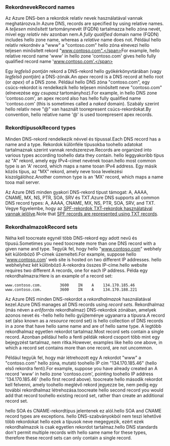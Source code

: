 ### <a name="record-names"></a><span data-ttu-id="f1d7a-101">Rekordnevek</span><span class="sxs-lookup"><span data-stu-id="f1d7a-101">Record names</span></span>

<span data-ttu-id="f1d7a-102">Az Azure DNS-ben a rekordok relatív nevek használatával vannak meghatározva.</span><span class="sxs-lookup"><span data-stu-id="f1d7a-102">In Azure DNS, records are specified by using relative names.</span></span> <span data-ttu-id="f1d7a-103">A *teljesen minősített* tartománynevét (FQDN) tartalmazza hello zóna nevét, mivel egy *relatív* név azonban nem.</span><span class="sxs-lookup"><span data-stu-id="f1d7a-103">A *fully qualified* domain name (FQDN) includes hello zone name, whereas a *relative* name does not.</span></span> <span data-ttu-id="f1d7a-104">Például hello relatív rekordnév a "www" a "contoso.com" hello zóna elnevezi hello teljesen minősített rekord "www.contoso.com".</span><span class="sxs-lookup"><span data-stu-id="f1d7a-104">For example, hello relative record name 'www' in hello zone 'contoso.com' gives hello fully qualified record name 'www.contoso.com'.</span></span>

<span data-ttu-id="f1d7a-105">Egy *legfelső pontján* rekord a DNS-rekord hello gyökérkönyvtárában (vagy *legfelső pontján*) a DNS-zónák.</span><span class="sxs-lookup"><span data-stu-id="f1d7a-105">An *apex* record is a DNS record at hello root (or *apex*) of a DNS zone.</span></span> <span data-ttu-id="f1d7a-106">Például hello DNS zóna "contoso.com", egy csúcs-rekordot is rendelkezik hello teljesen minősített neve "contoso.com" (elnevezése egy *csupasz* tartományhoz).</span><span class="sxs-lookup"><span data-stu-id="f1d7a-106">For example, in hello DNS zone 'contoso.com', an apex record also has hello fully qualified name 'contoso.com' (this is sometimes called a *naked* domain).</span></span>  <span data-ttu-id="f1d7a-107">Szabály szerint hello relatív neve "@" van használt toorepresent csúcs-rekordokat.</span><span class="sxs-lookup"><span data-stu-id="f1d7a-107">By convention, hello relative name '@' is used toorepresent apex records.</span></span>

### <a name="record-types"></a><span data-ttu-id="f1d7a-108">Rekordtípusok</span><span class="sxs-lookup"><span data-stu-id="f1d7a-108">Record types</span></span>

<span data-ttu-id="f1d7a-109">Minden DNS-rekord rendelkezik névvel és típussal.</span><span class="sxs-lookup"><span data-stu-id="f1d7a-109">Each DNS record has a name and a type.</span></span> <span data-ttu-id="f1d7a-110">Rekordok különféle típusokba toohello adatokat tartalmaznak szerint vannak rendszerezve.</span><span class="sxs-lookup"><span data-stu-id="f1d7a-110">Records are organized into various types according toohello data they contain.</span></span> <span data-ttu-id="f1d7a-111">hello leggyakoribb típus az "A" rekord, amely egy IPv4-címet nevének tooan.</span><span class="sxs-lookup"><span data-stu-id="f1d7a-111">hello most common type is an 'A' record, which maps a name tooan IPv4 address.</span></span> <span data-ttu-id="f1d7a-112">Egy másik közös típus, az "MX" rekord, amely neve tooa levelezési kiszolgálóhoz.</span><span class="sxs-lookup"><span data-stu-id="f1d7a-112">Another common type is an 'MX' record, which maps a name tooa mail server.</span></span>

<span data-ttu-id="f1d7a-113">Az Azure DNS minden gyakori DNS-rekord típust támogat: A, AAAA, CNAME, MX, NS, PTR, SOA, SRV és TXT.</span><span class="sxs-lookup"><span data-stu-id="f1d7a-113">Azure DNS supports all common DNS record types: A, AAAA, CNAME, MX, NS, PTR, SOA, SRV, and TXT.</span></span> <span data-ttu-id="f1d7a-114">Vegye figyelembe, hogy az [SPF-rekordok TXT-rekordok használatával vannak jelölve](../articles/dns/dns-zones-records.md#spf-records).</span><span class="sxs-lookup"><span data-stu-id="f1d7a-114">Note that [SPF records are represented using TXT records](../articles/dns/dns-zones-records.md#spf-records).</span></span>

### <a name="record-sets"></a><span data-ttu-id="f1d7a-115">Rekordhalmazok</span><span class="sxs-lookup"><span data-stu-id="f1d7a-115">Record sets</span></span>

<span data-ttu-id="f1d7a-116">Néha kell toocreate egynél több DNS-rekord egy adott nevű és típusú.</span><span class="sxs-lookup"><span data-stu-id="f1d7a-116">Sometimes you need toocreate more than one DNS record with a given name and type.</span></span> <span data-ttu-id="f1d7a-117">Tegyük fel, hogy hello "www.contoso.com" webhely két különböző IP-címek üzemelteti.</span><span class="sxs-lookup"><span data-stu-id="f1d7a-117">For example, suppose hello 'www.contoso.com' web site is hosted on two different IP addresses.</span></span> <span data-ttu-id="f1d7a-118">hello webhelyhez két különböző A-rekordra összes IP-címe.</span><span class="sxs-lookup"><span data-stu-id="f1d7a-118">hello website requires two different A records, one for each IP address.</span></span> <span data-ttu-id="f1d7a-119">Példa egy rekordhalmazra:</span><span class="sxs-lookup"><span data-stu-id="f1d7a-119">Here is an example of a record set:</span></span>

    www.contoso.com.        3600    IN    A    134.170.185.46
    www.contoso.com.        3600    IN    A    134.170.188.221

<span data-ttu-id="f1d7a-120">Az Azure DNS minden DNS-rekordot a *rekordhalmazok* használatával kezel.</span><span class="sxs-lookup"><span data-stu-id="f1d7a-120">Azure DNS manages all DNS records using *record sets*.</span></span> <span data-ttu-id="f1d7a-121">Rekordhalmaz (más néven a *erőforrás* rekordhalmaz) DNS-rekordok zónában, amelyek azonos nevet és -hello hello hello gyűjteménye ugyanarra a típusra.</span><span class="sxs-lookup"><span data-stu-id="f1d7a-121">A record set (also known as a *resource* record set) is hello collection of DNS records in a zone that have hello same name and are of hello same type.</span></span> <span data-ttu-id="f1d7a-122">A legtöbb rekordhalmaz egyetlen rekordot tartalmaz.</span><span class="sxs-lookup"><span data-stu-id="f1d7a-122">Most record sets contain a single record.</span></span> <span data-ttu-id="f1d7a-123">Azonban például hello a fenti példák rekord csoport több mint egy bejegyzést tartalmaz, nem ritka.</span><span class="sxs-lookup"><span data-stu-id="f1d7a-123">However, examples like hello one above, in which a record set contains more than one record, are not uncommon.</span></span>

<span data-ttu-id="f1d7a-124">Például tegyük fel, hogy már létrehozott egy A rekordot "www" a "contoso.com" hello zóna, mutató toohello IP cím "134.170.185.46" (hello első rekordra fenti).</span><span class="sxs-lookup"><span data-stu-id="f1d7a-124">For example, suppose you have already created an A record 'www' in hello zone 'contoso.com', pointing toohello IP address '134.170.185.46' (hello first record above).</span></span>  <span data-ttu-id="f1d7a-125">toocreate hello második rekordot kell felvenni, amely toohello meglévő rekord jegyezze be, nem pedig egy további rekordhalmaz létrehozása.</span><span class="sxs-lookup"><span data-stu-id="f1d7a-125">toocreate hello second record you would add that record toohello existing record set, rather than create an additional record set.</span></span>

<span data-ttu-id="f1d7a-126">hello SOA és CNAME-rekordtípus jelentenek ez alól.</span><span class="sxs-lookup"><span data-stu-id="f1d7a-126">hello SOA and CNAME record types are exceptions.</span></span> <span data-ttu-id="f1d7a-127">hello DNS-szabványokból nem teszi lehetővé több rekordokat hello ezek a típusok neve megegyezik, ezért ezek rekordhalmazok is csak egyetlen rekordot tartalmaz.</span><span class="sxs-lookup"><span data-stu-id="f1d7a-127">hello DNS standards don't permit multiple records with hello same name for these types, therefore these record sets can only contain a single record.</span></span>
